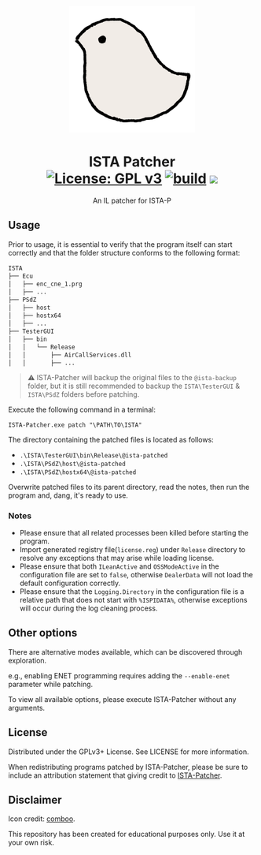 <div align="center">
<img alt="LOGO" src="assets/patcher-icon.png" width="256" height="256" />

# ISTA Patcher <br/> [![License: GPL v3](https://img.shields.io/github/license/tautcony/ISTA-Patcher?style=flat-square)](https://www.gnu.org/licenses/gpl-3.0) [![build](https://img.shields.io/github/actions/workflow/status/tautcony/ISTA-Patcher/build.yml?style=flat-square)](https://github.com/tautcony/ISTA-Patcher/actions) [![](https://img.shields.io/github/downloads/tautcony/ISTA-Patcher/total.svg?style=flat-square)](https://github.com/tautcony/ISTA-Patcher/releases)

An IL patcher for ISTA-P

</div>

## Usage

Prior to usage, it is essential to verify that the program itself can start correctly and that the folder structure conforms to the following format:

```
ISTA
├── Ecu
│   ├── enc_cne_1.prg
│   ├── ...
├── PSdZ
│   ├── host
│   ├── hostx64
│   ├── ...
├── TesterGUI
│   ├── bin
│   │   └── Release
│   │       ├── AirCallServices.dll
│   │       ├── ...
```

> ⚠️ ISTA-Patcher will backup the original files to the `@ista-backup` folder, but it is still recommended to backup the `ISTA\TesterGUI` & `ISTA\PSdZ` folders before patching.

Execute the following command in a terminal:

```shell
ISTA-Patcher.exe patch "\PATH\TO\ISTA"
```

The directory containing the patched files is located as follows:
- `.\ISTA\TesterGUI\bin\Release\@ista-patched`
- `.\ISTA\PSdZ\host\@ista-patched`
- `.\ISTA\PSdZ\hostx64\@ista-patched`

Overwrite patched files to its parent directory, read the notes, then run the program and, dang, it's ready to use.

### Notes

- Please ensure that all related processes been killed before starting the program.
- Import generated registry file(`license.reg`) under `Release` directory to resolve any exceptions that may arise while loading license.
- Please ensure that both `ILeanActive` and `OSSModeActive` in the configuration file are set to `false`, otherwise `DealerData` will not load the default configuration correctly.
- Please ensure that the `Logging.Directory` in the configuration file is a relative path that does not start with `%ISPIDATA%`, otherwise exceptions will occur during the log cleaning process.

## Other options

There are alternative modes available, which can be discovered through exploration.

e.g., enabling ENET programming requires adding the `--enable-enet` parameter while patching.

To view all available options, please execute ISTA-Patcher without any arguments.

## License

Distributed under the GPLv3+ License. See LICENSE for more information.

When redistributing programs patched by ISTA-Patcher, please be sure to include an attribution statement that giving credit to [ISTA-Patcher](https://github.com/tautcony/ISTA-Patcher).

## Disclaimer

Icon credit: [comboo](https://twitter.com/comboo28).

This repository has been created for educational purposes only. Use it at your own risk.
